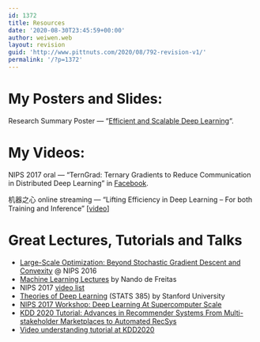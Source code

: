```yaml
---
id: 1372
title: Resources
date: '2020-08-30T23:45:59+00:00'
author: weiwen.web
layout: revision
guid: 'http://www.pittnuts.com/2020/08/792-revision-v1/'
permalink: '/?p=1372'
---
```


# My Posters and Slides:

Research Summary Poster — “[Efficient and Scalable Deep Learning](http://www.pittnuts.com/wp-content/uploads/2018/10/Poster_Wen_Efficient-and-Scalable-Deep-Learning.pdf)“.

# My Videos:

NIPS 2017 oral — “TernGrad: Ternary Gradients to Reduce Communication in Distributed Deep Learning” in [Facebook](https://www.facebook.com/nipsfoundation/videos/1554402331317667/).

机器之心 online streaming — “Lifting Efficiency in Deep Learning – For both Training and Inference” \[[video](https://mp.weixin.qq.com/s?__biz=MzA3MzI4MjgzMw==&mid=2650734172&idx=3&sn=82bd7991021c8f748daebd37fb7f2caf&chksm=871b3a22b06cb334a12e387c64d56f98064afe9246138b8792da41f0a3cbb191f18fbbb2b11a&mpshare=1&scene=24&srcid=12086F8xWqU7ggYA0wpfFsEB&key=3994e6ec5ef900e52a85b1f571fa4d1792e8e76896b366fe7ba236fa214838c63b70e3f30a979cb49f83d065e2e1eac2d87521bb0ee3bad62631966613aaa6f146231bb24684475ffafb2cf5381b622e&ascene=0&uin=MjQ5Mzg5NDIyMA%3D%3D&devicetype=iMac+MacBookAir6%2C2+OSX+OSX+10.12.2+build(16C68)&version=12010210&nettype=WIFI&lang=zh_CN&fontScale=100&pass_ticket=nGu6akxICiQth9JIxSfewOBucEJqpoFSHAfsxFMqnd6obBcVDJpWMpnpUgpUpgci)\]

# Great Lectures, Tutorials and Talks

- [Large-Scale Optimization: Beyond Stochastic Gradient Descent and Convexity](https://channel9.msdn.com/Events/Neural-Information-Processing-Systems-Conference/Neural-Information-Processing-Systems-Conference-NIPS-2016/Large-Scale-Optimization-Beyond-Stochastic-Gradient-Descent-and-Convexity) @ NIPS 2016
- [Machine Learning Lectures](https://www.youtube.com/watch?v=w2OtwL5T1ow&list=PLE6Wd9FR--EdyJ5lbFl8UuGjecvVw66F6) by Nando de Freitas
- NIPS 2017 [video list](https://nips.cc/Conferences/2017/Videos)
- [Theories of Deep Learning](https://stats385.github.io/lecture_slides) (STATS 385) by Stanford University
- [NIPS 2017 Workshop: Deep Learning At Supercomputer Scale](https://supercomputersfordl2017.github.io/)
- [KDD 2020 Tutorial: Advances in Recommender Systems From Multi-stakeholder Marketplaces to Automated RecSys](https://sites.google.com/view/kdd20-marketplace-autorecsys/)
- [Video understanding tutorial at KDD2020](https://www.youtube.com/watch?v=pjfqy6c2JHY&feature=emb_logo)

<audio controls="controls" style="display: none;"></audio>

<audio controls="controls" style="display: none;"></audio>